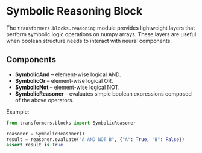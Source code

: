 # Symbolic Reasoning Block

The `transformers.blocks.reasoning` module provides lightweight layers that
perform symbolic logic operations on numpy arrays. These layers are useful when
boolean structure needs to interact with neural components.

## Components

- **SymbolicAnd** – element-wise logical AND.
- **SymbolicOr** – element-wise logical OR.
- **SymbolicNot** – element-wise logical NOT.
- **SymbolicReasoner** – evaluates simple boolean expressions composed of the
  above operators.

Example:

```python
from transformers.blocks import SymbolicReasoner

reasoner = SymbolicReasoner()
result = reasoner.evaluate("A AND NOT B", {"A": True, "B": False})
assert result is True
```
